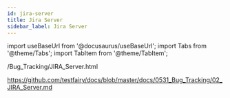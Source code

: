 ```yaml
---
id: jira-server
title: Jira Server
sidebar_label: Jira Server
---
```


import useBaseUrl from '@docusaurus/useBaseUrl';
import Tabs from '@theme/Tabs';
import TabItem from '@theme/TabItem';

/Bug_Tracking/JIRA_Server.html

https://github.com/testfairy/docs/blob/master/docs/0531_Bug_Tracking/02_JIRA_Server.md
